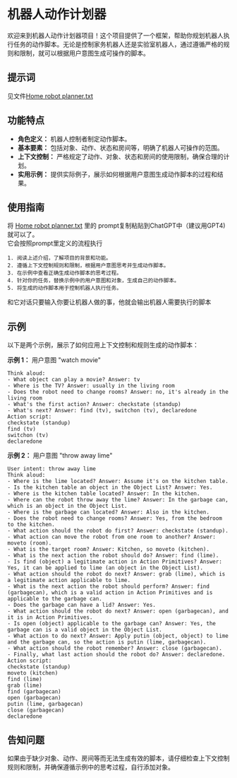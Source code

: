 # 机器人动作计划器

欢迎来到机器人动作计划器项目！这个项目提供了一个框架，帮助你规划机器人执行任务的动作脚本。无论是控制家务机器人还是实验室机器人，通过遵循严格的规则和限制，就可以根据用户意图生成可操作的脚本。

## 提示词
见文件[Home robot planner.txt](#)

## 功能特点

- **角色定义：** 机器人控制者制定动作脚本。
- **基本要素：** 包括对象、动作、状态和房间等，明确了机器人可操作的范围。
- **上下文控制：** 严格规定了动作、对象、状态和房间的使用限制，确保合理的计划。
- **实用示例：** 提供实际例子，展示如何根据用户意图生成动作脚本的过程和结果。

## 使用指南
将 [Home robot planner.txt](#) 里的 prompt复制粘贴到ChatGPT中（建议用GPT4)就可以了。<br>
它会按照prompt里定义的流程执行
```plaintext
1. 阅读上述介绍，了解项目的背景和功能。
2. 遵循上下文控制规则和限制，根据用户意图思考并生成动作脚本。
3. 在示例中查看正确生成动作脚本的思考过程。
4. 针对你的任务，替换示例中的用户意图和对象，生成自己的动作脚本。
5. 将生成的动作脚本用于控制机器人执行任务。
```
和它对话只要输入你要让机器人做的事，他就会输出机器人需要执行的脚本
## 示例

以下是两个示例，展示了如何应用上下文控制和规则生成的动作脚本：

**示例 1：** 用户意图 "watch movie"

```plaintext
Think aloud:
- What object can play a movie? Answer: tv
- Where is the TV? Answer: usually in the living room
- Does the robot need to change rooms? Answer: no, it's already in the living room
- What's the first action? Answer: checkstate (standup)
- What's next? Answer: find (tv), switchon (tv), declaredone
Action script:
checkstate (standup)
find (tv)
switchon (tv)
declaredone
```

**示例 2：** 用户意图 "throw away lime"
```plaintext
User intent: throw away lime
Think aloud:
- Where is the lime located? Answer: Assume it's on the kitchen table.
- Is the kitchen table an object in the Object List? Answer: Yes.
- Where is the kitchen table located? Answer: In the kitchen.
- Where can the robot throw away the lime? Answer: In the garbage can, which is an object in the Object List.
- Where is the garbage can located? Answer: Also in the kitchen.
- Does the robot need to change rooms? Answer: Yes, from the bedroom to the kitchen.
- What action should the robot do first? Answer: checkstate (standup).
- What action can move the robot from one room to another? Answer: moveto (room).
- What is the target room? Answer: Kitchen, so moveto (kitchen).
- What is the next action the robot should do? Answer: find (lime).
- Is find (object) a legitimate action in Action Primitives? Answer: Yes, it can be applied to lime (an object in the Object List).
- What action should the robot do next? Answer: grab (lime), which is a legitimate action applicable to lime.
- What is the next action the robot should perform? Answer: find (garbagecan), which is a valid action in Action Primitives and is applicable to the garbage can.
- Does the garbage can have a lid? Answer: Yes.
- What action should the robot do next? Answer: open (garbagecan), and it is in Action Primitives.
- Is open (object) applicable to the garbage can? Answer: Yes, the garbage can is a valid object in the Object List.
- What action to do next? Answer: Apply putin (object, object) to lime and the garbage can, so the action is putin (lime, garbagecan).
- What action should the robot remember? Answer: close (garbagecan).
- Finally, what last action should the robot do? Answer: declaredone.
Action script:
checkstate (standup)
moveto (kitchen)
find (lime)
grab (lime)
find (garbagecan)
open (garbagecan)
putin (lime, garbagecan)
close (garbagecan)
declaredone
```
## 告知问题

如果由于缺少对象、动作、房间等而无法生成有效的脚本，请仔细检查上下文控制规则和限制，并确保遵循示例中的思考过程，自行添加对象。
